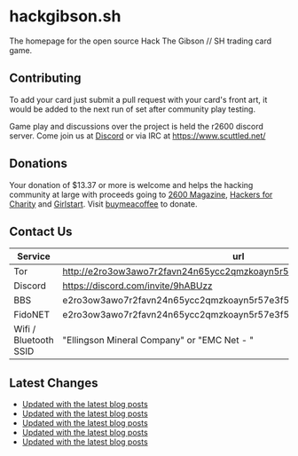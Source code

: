 # hackgibson.sh
The homepage for the open source Hack The Gibson // SH trading card game.


## Contributing

To add your card just submit a pull request with your card's front art, it would be added to the next run of set after community play testing.

Game play and discussions over the project is held the r2600 discord server. Come join us at [Discord](https://discord.com/invite/9hABUzz) or via IRC at https://www.scuttled.net/


## Donations

Your donation of $13.37 or more is welcome and helps the hacking community at large with proceeds going to [2600 Magazine](https://2600.com/), [Hackers for Charity](https://hackersforcharity.org) and [Girlstart](https://girlstart.org).  Visit [buymeacoffee](https://www.buymeacoffee.com/hackgibson.sh) to donate.


## Contact Us

Service | url
-|-
Tor | http://e2ro3ow3awo7r2favn24n65ycc2qmzkoayn5r57e3f56nvjwdcgg32ad.onion
Discord | https://discord.com/invite/9hABUzz
BBS | e2ro3ow3awo7r2favn24n65ycc2qmzkoayn5r57e3f56nvjwdcgg32ad.onion:23
FidoNET | e2ro3ow3awo7r2favn24n65ycc2qmzkoayn5r57e3f56nvjwdcgg32ad.onion:24554
Wifi / Bluetooth SSID | "Ellingson Mineral Company" or "EMC Net - <fidonet address>"

## Latest Changes
<!-- BLOG-POST-LIST:START -->
- [Updated with the latest blog posts](https://github.com/DFW2600/hackgibson.sh/commit/60b5921d2600a514d65da1c3da4813219cd86f3b)
- [Updated with the latest blog posts](https://github.com/DFW2600/hackgibson.sh/commit/9b421dfde13f7b06a75c840373313910bd318a45)
- [Updated with the latest blog posts](https://github.com/DFW2600/hackgibson.sh/commit/8b48297a319733fe5dbea0c59400d6260d476ced)
- [Updated with the latest blog posts](https://github.com/DFW2600/hackgibson.sh/commit/c7a4b2e3ad7acb7efbbb1f539424d6a92b987539)
- [Updated with the latest blog posts](https://github.com/DFW2600/hackgibson.sh/commit/e7e81c699309d992735249b9108d095d0955b19a)
<!-- BLOG-POST-LIST:END -->
